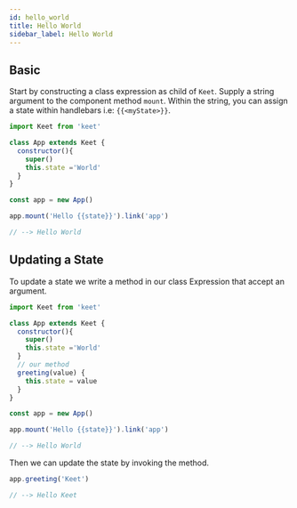 ```yaml
---
id: hello_world
title: Hello World
sidebar_label: Hello World
---
```


## Basic

Start by constructing a class expression as child of ```Keet```. Supply a string argument
to the component method ```mount```. Within the string, you can assign a state within handlebars i.e: ```{{<myState>}}```.

```js
import Keet from 'keet'

class App extends Keet {
  constructor(){
    super()
    this.state ='World'
  }
}

const app = new App()

app.mount('Hello {{state}}').link('app')

// --> Hello World
```

## Updating a State

To update a state we write a method in our class Expression that accept an argument.

```js
import Keet from 'keet'

class App extends Keet {
  constructor(){
    super()
    this.state ='World'
  }
  // our method
  greeting(value) {
    this.state = value
  }
}

const app = new App()

app.mount('Hello {{state}}').link('app')

// --> Hello World
```

Then we can update the state by invoking the method.

```js
app.greeting('Keet')

// --> Hello Keet
```